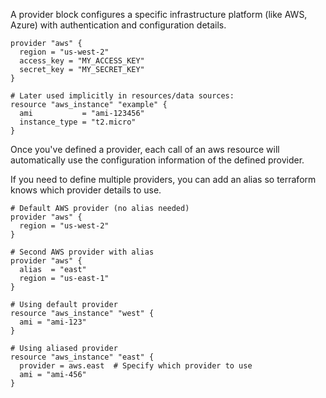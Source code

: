 A provider block configures a specific infrastructure platform (like AWS, Azure) with authentication and configuration details.
```
provider "aws" {
  region = "us-west-2"
  access_key = "MY_ACCESS_KEY"
  secret_key = "MY_SECRET_KEY"
}

# Later used implicitly in resources/data sources:
resource "aws_instance" "example" {
  ami           = "ami-123456"
  instance_type = "t2.micro"
}
```
Once you've defined a provider, each call of an aws resource will automatically use the configuration information of the defined provider.

If you need to define multiple providers, you can add an alias so terraform knows which provider details to use.
```
# Default AWS provider (no alias needed)
provider "aws" {
  region = "us-west-2"
}

# Second AWS provider with alias
provider "aws" {
  alias  = "east"
  region = "us-east-1"
}

# Using default provider
resource "aws_instance" "west" {
  ami = "ami-123"
}

# Using aliased provider
resource "aws_instance" "east" {
  provider = aws.east  # Specify which provider to use
  ami = "ami-456"
}
```
